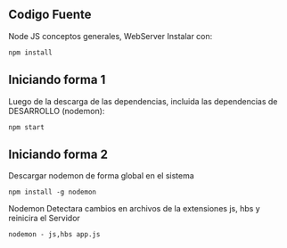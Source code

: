 ## Codigo Fuente
Node JS conceptos generales, WebServer
Instalar con:
```
npm install
```
## Iniciando forma 1
Luego de la descarga de las dependencias, incluida las dependencias de DESARROLLO (nodemon):
```
npm start
```
## Iniciando forma 2
Descargar nodemon de forma global en el sistema
```
npm install -g nodemon
```
Nodemon Detectara cambios en archivos de la extensiones js, hbs y reinicira el Servidor
```
nodemon - js,hbs app.js
```